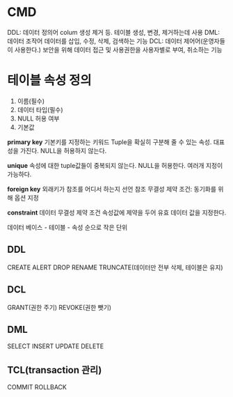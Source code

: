 # CMD
DDL: 데이터 정의어
colum 생성 제거 등. 테이블 생성, 변경, 제거하는데 사용
DML: 데이터 조작어
데이터를 삽입, 수정, 삭제, 검색하는 기능
DCL: 데이터 제어어(운영자들이 사용한다.)
보안을 위해 데이터 접근 및 사용권한을 사용자별로 부여, 취소하는 기능

# 테이블 속성 정의
1. 이름(필수)
2. 데이터 타입(필수)
3. NULL 허용 여부
4. 기본값

**primary key**
기본키를 지정하는 키워드
Tuple을 확실히 구분해 줄 수 있는 속성. 대표성을 가진다.
NULL을 허용하지 않는다.

**unique**
속성에 대한 tuple값들이 중복되지 않는다.
NULL을 허용한다.
여러개 지정이 가능하다.

**foreign key**
외래키가 참조를 어디서 하는지 선언
참조 무결성 제약 조건: 동기화를 위해 옵션 지정

**constraint**
데이터 무결성 제약 조건
속성값에 제약을 두어 유효 데이터 값을 지정한다.

데이터 베이스 - 테이블 - 속성 순으로 작은 단위

## DDL
CREATE
ALERT
DROP
RENAME
TRUNCATE(데이터만 전부 삭제, 테이블은 유지)

## DCL
GRANT(권한 주기)
REVOKE(권한 뺏기)

## DML
SELECT
INSERT
UPDATE
DELETE

## TCL(transaction 관리)
COMMIT
ROLLBACK